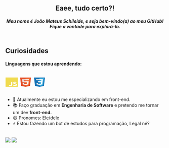 <header>
  
  ## Eaee, tudo certo?!
  #####  Meu nome é João Mateus Schileide, e seja bem-vindo(a) ao meu GitHub! <br/> Fique a vontade para explorá-lo.
  
</header>



## Curiosidades
<div style="display: inline_block">
  
  #### Linguagens que estou aprendendo:
   <br/>
  <img align="center" alt="João-Js" height="30" width="40" src="https://raw.githubusercontent.com/devicons/devicon/master/icons/javascript/javascript-plain.svg">
 <!-- <img align="center" alt="João-React" height="30" width="40" src="https://raw.githubusercontent.com/devicons/devicon/master/icons/react/react-original.svg">
   -->
  <img align="center" alt="João-HTML" height="30" width="40" src="https://raw.githubusercontent.com/devicons/devicon/master/icons/html5/html5-original.svg">
  <img align="center" alt="João-CSS" height="30" width="40" src="https://raw.githubusercontent.com/devicons/devicon/master/icons/css3/css3-original.svg">
</div>
<br/>
  
- 🔭  Atualmente eu estou me especializando em front-end.
- 📚  Faço graduação em <strong>Engenharia de Software</strong> e pretendo me tornar um dev <strong>front-end.</strong>
- 😄  Pronomes: Ele/dele
- ⚡  Estou fazendo um bot de estudos para programação, Legal né?

##

<div> 
  <a href="https://www.instagram.com/joao_mateussch/" target="_blank"><img src="https://img.shields.io/badge/-Instagram-%23E4405F?style=for-the-badge&logo=instagram&logoColor=white" target="_blank"></a>
  <a href = "mailto:joaomateusapg01@gmail.com"><img src="https://img.shields.io/badge/-Gmail-%23333?style=for-the-badge&logo=gmail&logoColor=white" target="_blank"></a>  
</div>
